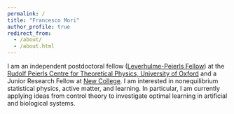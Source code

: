 ```yaml
---
permalink: /
title: "Francesco Mori"
author_profile: true
redirect_from: 
  - /about/
  - /about.html
---
```


I am an independent postdoctoral fellow ([Leverhulme-Peierls Fellow](https://www.leverhulmepeierlsfellows.com/profiles)) at the [Rudolf Peierls Centre for Theoretical Physics, University of Oxford](https://www.physics.ox.ac.uk/research/subdepartment/rudolf-peierls-centre-theoretical-physics) and a Junior Research Fellow at [New College](https://www.new.ox.ac.uk). I am interested in nonequilibrium statistical physics, active matter, and learning. In particular, I am currently applying ideas from control theory to investigate optimal learning in artificial and biological systems.
